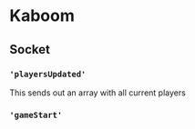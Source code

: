 # Kaboom






## Socket

### `'playersUpdated'`

This sends out an array with all current players

### `'gameStart'`

